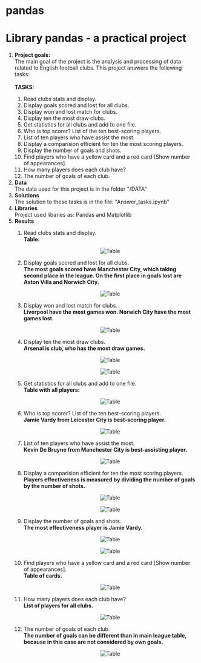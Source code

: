 # pandas
<h1><b>Library pandas</b> - a practical project</h1>


<ol>
	<li><b>Project goals:</b></li>
	The main goal of the project is the analysis and processing of data related to English football clubs. This project 
	answers the following tasks: 	
	<br></br>
	<b>TASKS: </b>
	<ol>
		<li>Read clubs stats and display.</li>
		<li>Display goals scored and lost for all clubs.</li>
		<li>Display won and lost match for clubs.</li>
		<li>Display ten the most draw clubs.</li>
		<li>Get statistics for all clubs and add to one file.</li>
		<li>Who is top scorer? List of the ten best-scoring players.</li>
		<li>List of ten players who have assist the most.</li>
		<li>Display a comparision efficient for ten the most scoring players.</li>
		<li>Display the number of goals and shots.</li>
		<li>Find players who have a yellow card and a red card [Show number of appearances].</li>
		<li>How many players does each club have?</li>
		<li>The number of goals of each club.</li>
	</ol>
	<li><b>Data</b></li>
	The data used for this project is in the folder "/DATA"
	<li><b>Solutions</b></li>
	The solution to these tasks is in the file: "Answer_tasks.ipynb"
	<li><b>Libraries</b></li>
	Project used libaries as: Pandas and Matplotlib 
	<li><b>Results</b></li>
	<ol>
		<li>Read clubs stats and display.</li>
		<b>Table: </b>
		<p align="center">
		 	<img src="https://github.com/LukaszMikol/pandas/blob/master/screen/Task_1.png" alt="Table" title="Table">
		</p>
		<li>Display goals scored and lost for all clubs.</li>
		<b>The most goals scored have Manchester City, which taking second place in the league. On the first place in goals lost are Aston Villa and Norwich City.</b>
		<p align="center">
		 	<img src="https://github.com/LukaszMikol/pandas/blob/master/screen/Task_2.png" alt="Table" title="Table">
		</p>
		<li>Display won and lost match for clubs.</li>
		<b>Liverpool have the most games won. Norwich City have the most games lost.</b>
		<p align="center">
		 	<img src="https://github.com/LukaszMikol/pandas/blob/master/screen/Task_3.png" alt="Table" title="Table">
		</p>
		<li>Display ten the most draw clubs.</li>
		<b>Arsenal is club, who has the most draw games.</b>
		<p align="center">
		 	<img src="https://github.com/LukaszMikol/pandas/blob/master/screen/Task_4.png" alt="Table" title="Table">
		</p>
		<p align="center">
		 	<img src="https://github.com/LukaszMikol/pandas/blob/master/screen/task_4_1.png" alt="Table" title="Table">
		</p>
		<li>Get statistics for all clubs and add to one file.</li>
		<b>Table with all players: </b>
		<p align="center">
		 	<img src="https://github.com/LukaszMikol/pandas/blob/master/screen/task_5.png" alt="Table" title="Table">
		</p>
		<li>Who is top scorer? List of the ten best-scoring players.</li>
		<b>Jamie Vardy from Leicester City is best-scoring player.</b>
		<p align="center">
		 	<img src="https://github.com/LukaszMikol/pandas/blob/master/screen/task_6.png" alt="Table" title="Table">
		</p>
		<li>List of ten players who have assist the most.</li>
		<b>Kevin De Bruyne from Manchester City is best-assisting player.</b>
		<p align="center">
		 	<img src="https://github.com/LukaszMikol/pandas/blob/master/screen/task_7.png" alt="Table" title="Table">
		</p>
		<li>Display a comparision efficient for ten the most scoring players.</li>
		<b>Players effectiveness is measured by dividing the number of goals by the number of shots. </b>
		<p align="center">
		 	<img src="https://github.com/LukaszMikol/pandas/blob/master/screen/task_8_1.png" alt="Table" title="Table">
		</p>
		<p align="center">
		 	<img src="https://github.com/LukaszMikol/pandas/blob/master/screen/task_8_2.png" alt="Table" title="Table">
		</p>
		<li>Display the number of goals and shots.</li>
		<b>The most effectiveness player is Jamie Vardy.</b>
		<p align="center">
		 	<img src="https://github.com/LukaszMikol/pandas/blob/master/screen/task_9.png" alt="Table" title="Table">
		</p>
		<p align="center">
		 	<img src="https://github.com/LukaszMikol/pandas/blob/master/screen/Task_9_1.png" alt="Table" title="Table">
		</p>
		<li>Find players who have a yellow card and a red card [Show number of appearances].</li>
		<b>Table of cards.</b>
		<p align="center">
		 	<img src="https://github.com/LukaszMikol/pandas/blob/master/screen/task_10.png" alt="Table" title="Table">
		</p>
		<li>How many players does each club have?</li>
		<b>List of players for all clubs.</b>
		<p align="center">
		 	<img src="https://github.com/LukaszMikol/pandas/blob/master/screen/Task_11.png" alt="Table" title="Table">
		</p>
		<li>The number of goals of each club.</li>
		<b>The number of goals can be different than in main league table, because in this case are not considered by own goals.</b>
		<p align="center">
		 	<img src="https://github.com/LukaszMikol/pandas/blob/master/screen/Task_12.png" alt="Table" title="Table">
		</p>
	</ol>
</ol>

